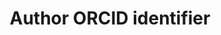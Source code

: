---
title: 'Author ORCID identifier'
field: 'is.author.orcid'
slug: 'global-author-orcid-identifier'
description: 'ORCID identifier of individuals'
comment: 'Assign for each author'
required: False
module: 'Provenance'
cluster: 'Global'
policy: 'Free value. Repeat values.'
layout: 'home'
---